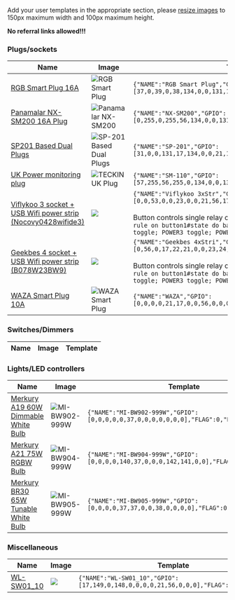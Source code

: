 Add your user templates in the appropriate section, please [resize images](https://img-resize.com/) to 150px maximum width and 100px maximum height. 

**No referral links allowed!!!**

### Plugs/sockets 

|Name|Image|Template|
|-----------|------------|----------------------------------------------------------------------|
|[RGB Smart Plug 16A](https://www.aliexpress.com/item/ET-Smart-Plug-Wifi-Socket-With-Switch-Phone-APP-Voice-Remote-Control-Monitor-Smart-Timing-Switch/32964036349.html?spm=a2g0s.9042311.0.0.6ce44c4da0LQpv)|![RGB Smart Plug](https://i.postimg.cc/YStMTTFq/rgbsmartplug.jpg)|```{"NAME":"RGB Smart Plug","GPIO":[37,0,39,0,38,134,0,0,131,17,132,21,0],"FLAG":0,"BASE":45}```|
|[Panamalar NX-SM200 16A Plug](https://www.amazon.de/gp/product/B07JBRRW1M/)|![Panamalar NX-SM200](https://i.postimg.cc/ZK4TkrgG/nxsm200.jpg)|`{"NAME":"NX-SM200","GPIO":[0,255,0,255,56,134,0,0,131,17,132,21,0],"FLAG":0,"BASE":45}`|
|[SP201 Based Dual Plugs](https://www.amazon.com/gp/product/B07L63S731)|![SP-201 Based Dual Plugs](https://i.postimg.cc/fLQgjcVT/61-B2-O12-LOOL-SL1500.jpg)|`{"NAME":"SP-201","GPIO":[31,0,0,131,17,134,0,0,21,18,132,22,0],"FLAG":0,"BASE":45}`|
|[UK Power monitoring plug](https://www.amazon.co.uk/TECKIN-Outlet-Wireless-Control-Required/dp/B07D7C74RQ/)|![TECKIN UK Plug](https://i.postimg.cc/02xRdWH3/TECKIN-419c-Rq0-U6x-L-SL1001.jpg)|`{"NAME":"SM-110","GPIO":[57,255,56,255,0,134,0,0,131,17,132,21,0],"FLAG":0,"BASE":45}`|
[Viflykoo 3 socket + USB Wifi power strip (Nocovy0428wifide3)](https://www.amazon.de/gp/product/B0779RF8NY)|![](https://images-na.ssl-images-amazon.com/images/I/61cW9rz82dL._SL1000_.jpg)|`{"NAME":"Viflykoo 3xStr","GPIO":[0,0,53,0,0,23,0,0,21,56,17,24,22],"FLAG":1,"BASE":18}`<BR><BR>Button controls single relay only. Use rule to switch other relays. <br>`rule on button1#state do backlog POWER1 toggle; POWER2 toggle; POWER3 toggle; POWER4 toggle endon`|
[Geekbes 4 socket + USB Wifi power strip (B078W23BW9)](https://www.amazon.de/gp/product/B078W23BW9)|![](https://images-na.ssl-images-amazon.com/images/I/516dkAyhUCL._SL1000_.jpg)|`{"NAME":"Geekbes 4xStri","GPIO":[0,56,0,17,22,21,0,0,23,24,25,0,0],"FLAG":1,"BASE":18}`<BR><BR>Button controls single relay only. Use rule to switch other relays. <br>`rule on button1#state do backlog POWER1 toggle; POWER2 toggle; POWER3 toggle; POWER4 toggle; POWER5 toggle endon`|
|[WAZA Smart Plug 10A](https://www.amazon.it/gp/product/B07BXTYVJ9/ref=ppx_yo_dt_b_asin_title_o00_s00?ie=UTF8&psc=1)|![WAZA Smart Plug](https://images-na.ssl-images-amazon.com/images/I/31g4uLv1pTL._SS40_.jpg)|`{"NAME":"WAZA","GPIO":[0,0,0,0,21,17,0,0,56,0,0,0,0],"FLAG":1,"BASE":18}`|

### Switches/Dimmers

|Name|Image|Template|
|-----------|------------|----------------------------------------------------------------------|

### Lights/LED controllers
|Name|Image|Template|
|-----------|------------|----------------------------------------------------------------------|
|[Merkury A19 60W Dimmable White Bulb](https://www.walmart.com/ip/Merkury-Innovations-A19-Smart-Light-Bulb-60W-Dimmable-White-LED-1-Pack/512088827)|![MI-BW902-999W](https://i.postimg.cc/gkJfzyqw/MI-BW922-999-W.jpg)|`{"NAME":"MI-BW902-999W","GPIO":[0,0,0,0,0,37,0,0,0,0,0,0,0],"FLAG":0,"BASE":18}`
|[Merkury A21 75W RGBW Bulb](https://www.walmart.com/ip/Merkury-Innovations-A21-Smart-Light-Bulb-75W-Color-LED-1-Pack/254063201)|![MI-BW904-999W](https://i.postimg.cc/hjh3QNMz/MI-BW904-999-W.jpg)|`{"NAME":"MI-BW904-999W","GPIO":[0,0,0,0,140,37,0,0,0,142,141,0,0],"FLAG":1,"BASE":69}`
|[Merkury BR30 65W Tunable White Bulb](https://www.walmart.com/ip/Merkury-Innovations-BR30-Smart-Light-Bulb-65W-Tunable-White-LED-1-Pack/404320234)|![MI-BW905-999W](https://i.postimg.cc/yNkmWdpy/MI-BW905-999-W.jpg)|`{"NAME":"MI-BW905-999W","GPIO":[0,0,0,0,37,37,0,0,38,0,0,0,0],"FLAG":0,"BASE":18}`

### Miscellaneous
|Name|Image|Template|
|-----------|------------|----------------------------------------------------------------------|
|[WL-SW01_10](WL-SW01_10-WiFi-Smart-Switch)|![](https://i.postimg.cc/Fz1YDhyW/sw10.jpg)|`{"NAME":"WL-SW01_10","GPIO":[17,149,0,148,0,0,0,0,21,56,0,0,0],"FLAG":0,"BASE":1}`
